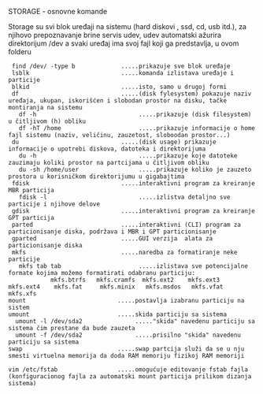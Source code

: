 STORAGE - osnovne komande

Storage su svi blok uređaji na sistemu (hard diskovi , ssd, cd, usb itd.), za njihovo prepoznavanje brine servis udev,
udev automatski ažurira direktorijum /dev a svaki uređaj ima svoj fajl koji ga predstavlja, u ovom folderu



     find /dev/ -type b             .....prikazuje sve blok uređaje
     lsblk                          .....komanda izlistava uređaje i particije
     blkid                          .....isto, samo u drugoj formi
     df                             .....(disk fylesystem) pokazuje naziv uređaja, ukupan, iskorišćen i slobodan prostor na disku, tačke montiranja na sistemu
       df -h                             .....prikazuje (disk filesystem) u čitljivom (h) obliku
       df -hT /home                      .....prikazuje informacije o home fajl sistemu (naziv, veličinu, zauzetost, sloboodan prostor...)
     du                             .....(disk usage) prikazuje informacije o upotrebi diskova, datoteka i direktorijuma 
       du -h                             .....prikazuje koje datoteke zauzimaju koliki prostor na partcijama u čitljivom obliku
       du -sh /home/user                 .....prikazuje koliko je zauzeto prostora u korisničkom direktorijumu u gigabajtima
     fdisk                          .....interaktivni program za kreiranje MBR particija
       fdisk -l                          .....izlistva detaljno sve particije i njihove delove
     gdisk                          .....interaktivni program za kreiranje GPT particija 
     parted                         .....interaktivni (CLI) program za particionisanje diska, podržava i MBR i GPT particionisanje
     gparted                        .....GUI verzija  alata za particionisanje diska
     mkfs                           .....naredba za formatiranje neke particije
       mkfs tab tab                      .....izlistava sve potencijalne formate kojima možemo formatirati odabranu particiju:
                mkfs.btrfs   mkfs.cramfs  mkfs.ext2    mkfs.ext3    mkfs.ext4    mkfs.fat     mkfs.minix   mkfs.msdos   mkfs.vfat    mkfs.xfs
    mount                          .....postavlja izabranu particiju na sistem
    umount                         .....skida particiju sa sistema
      umount -l /dev/sda2               ....."skida" navedenu particiju sa sistema čim prestane da bude zauzeta
      umount -f /dev/sda2               .....prisilno "skida" navedenu particiju sa sistema
    swap                           .....swap partcija služi da se u nju smesti virtuelna memorija da doda RAM memoriju fizikoj RAM memoriji

    vim /etc/fstab                 .....omogućuje editovanje fstab fajla (konfiguracionog fajla za automatski mount particija prilikom dizanja sistema)



